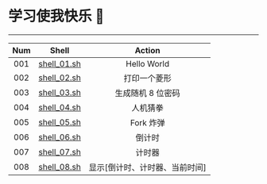 # 学习使我快乐 🤪

----

| Num  |            Shell             |             Action             |
| :--: | :--------------------------: | :----------------------------: |
| 001  | [shell_01.sh](./shell_01.sh) |          Hello World           |
| 002  | [shell_02.sh](./shell_02.sh) |          打印一个菱形          |
| 003  | [shell_03.sh](./shell_03.sh) |       生成随机 8 位密码        |
| 004  | [shell_04.sh](./shell_04.sh) |            人机猜拳            |
| 005  | [shell_05.sh](./shell_05.sh) |           Fork 炸弹            |
| 006  | [shell_06.sh](./shell_06.sh) |             倒计时             |
| 007  | [shell_07.sh](./shell_07.sh) |             计时器             |
| 008  | [shell_08.sh](./shell_08.sh) | 显示[倒计时、计时器、当前时间] |

